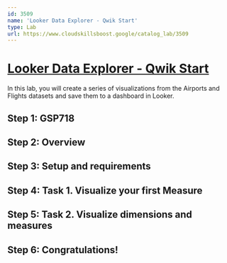 ```yaml
---
id: 3509
name: 'Looker Data Explorer - Qwik Start'
type: Lab
url: https://www.cloudskillsboost.google/catalog_lab/3509
---
```


# [Looker Data Explorer - Qwik Start](https://www.cloudskillsboost.google/catalog_lab/3509)

In this lab, you will create a series of visualizations from the Airports and Flights datasets and save them to a dashboard in Looker.

## Step 1: GSP718

## Step 2: Overview

## Step 3: Setup and requirements

## Step 4: Task 1. Visualize your first Measure

## Step 5: Task 2. Visualize dimensions and measures

## Step 6: Congratulations!
